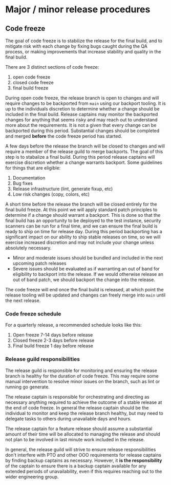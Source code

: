 # Major / minor release procedures

## Code freeze

The goal of code freeze is to stabilize the release for the final build, and to mitigate risk with each change by fixing bugs caught during the QA process, or making improvements that increase stability and quality in the final build.

There are 3 distinct sections of code freeze:

1. open code freeze
2. closed code freeze
3. final build freeze

During open code freeze, the release branch is open to changes and will require changes to be backported from `main` using our backport tooling. It is up to the individuals discretion to determine whether a change should be included in the final build. Release captains may monitor the backported changes for anything that seems risky and may reach out to understand more about the requirements. It is not a given that every change can be backported during this period. Substantial changes should be completed and merged **before** the code freeze period has started.

A few days before the release the branch will be closed to changes and will require a member of the release guild to merge backports. The goal of this step is to stabalize a final build. During this period release captains will exercise discretion whether a change warrants backport. Some guidelines for things that are eligible:

1. Documentation
2. Bug fixes
3. Release infrastructure (lint, generate fixup, etc)
4. Low risk changes (copy, colors, etc)

A short time before the release the branch will be closed entirely for the final build freeze. At this point we will apply standard patch principles to determine if a change should warrant a backport. This is done so that the final build has an opportunity to be deployed to the test instance, security scanners can be run for a final time, and we can ensure the final build is ready to ship on time for release day. During this period backporting has a significant impact on our ability to ship stable releases on time, so we will exercise increased discretion and may not include your change unless absolutely necessary.

- Minor and moderate issues should be bundled and included in the next upcoming patch releases
- Severe issues should be evaluated as if warranting an out of band for eligibility to backport into the release. If we would otherwise release an out of band patch, we should backport the change into the release.

The code freeze will end once the final build is released, at which point the release tooling will be updated and changes can freely merge into `main` until the next release.

### Code freeze schedule

For a quarterly release, a recommended schedule looks like this:

1. Open freeze 7-14 days before release
2. Closed freeze 2-3 days before release
3. Final build freeze 1 day before release

### Release guild responsibilities

The release guild is responsible for monitoring and ensuring the release branch is healthy for the duration of code freeze. This may require some manual intervention to resolve minor issues on the branch, such as lint or running go generate.

The release captain is responsible for orchestrating and directing as necessary anything required to achieve the outcome of a stable release at the end of code freeze. In general the release captain should be the individual to monitor and keep the release branch healthy, but may need to delegate tasks to others during unavailable days and hours.

The release captain for a feature release should assume a substantial amount of their time will be allocated to managing the release and should not plan to be involved in last minute work included in the release.

In general, the release guild will strive to ensure release responsibilities don't interfere with PTO and other OOO requirements for release captains by finding backup captains as necessary. However, it **is the responsibility** of the captain to ensure there is a backup captain available for any extended periods of unavailability, even if this requires reaching out to the wider engineering group.
